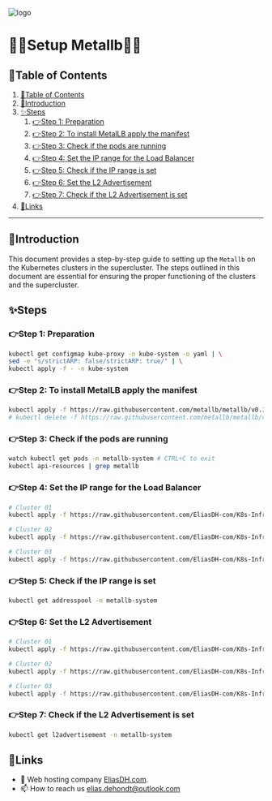 ![logo](https://eliasdh.com/assets/media/images/logo-github.png)
# 💙🤍Setup Metallb🤍💙

## 📘Table of Contents

1. [📘Table of Contents](#📘table-of-contents)
2. [🖖Introduction](#🖖introduction)
3. [✨Steps](#✨steps)
    1. [👉Step 1: Preparation](#👉step-1-preparation)
    2. [👉Step 2: To install MetalLB apply the manifest](#👉step-2-to-install-metallb-apply-the-manifest)
    3. [👉Step 3: Check if the pods are running](#👉step-3-check-if-the-pods-are-running)
    4. [👉Step 4: Set the IP range for the Load Balancer](#👉step-4-set-the-ip-range-for-the-load-balancer)
    5. [👉Step 5: Check if the IP range is set](#👉step-5-check-if-the-ip-range-is-set)
    6. [👉Step 6: Set the L2 Advertisement](#👉step-6-set-the-l2-advertisement)
    7. [👉Step 7: Check if the L2 Advertisement is set](#👉step-7-check-if-the-l2-advertisement-is-set)
4. [🔗Links](#🔗links)

---

## 🖖Introduction

This document provides a step-by-step guide to setting up the `Metallb` on the Kubernetes clusters in the supercluster. The steps outlined in this document are essential for ensuring the proper functioning of the clusters and the supercluster.

## ✨Steps

### 👉Step 1: Preparation

```bash
kubectl get configmap kube-proxy -n kube-system -o yaml | \
sed -e "s/strictARP: false/strictARP: true/" | \
kubectl apply -f - -n kube-system
```

### 👉Step 2: To install MetalLB apply the manifest

```bash
kubectl apply -f https://raw.githubusercontent.com/metallb/metallb/v0.14.8/config/manifests/metallb-native.yaml
# kubectl delete -f https://raw.githubusercontent.com/metallb/metallb/v0.14.8/config/manifests/metallb-native.yaml
```

### 👉Step 3: Check if the pods are running

```bash
watch kubectl get pods -n metallb-system # CTRL+C to exit
kubectl api-resources | grep metallb
```

### 👉Step 4: Set the IP range for the Load Balancer

```bash
# Cluster 01
kubectl apply -f https://raw.githubusercontent.com/EliasDH-com/K8s-Infrastructure/refs/heads/main/Supercluster/Cluster01/Metallb/IPAddressPool.yaml

# Cluster 02
kubectl apply -f https://raw.githubusercontent.com/EliasDH-com/K8s-Infrastructure/refs/heads/main/Supercluster/Cluster02/Metallb/IPAddressPool.yaml

# Cluster 03
kubectl apply -f https://raw.githubusercontent.com/EliasDH-com/K8s-Infrastructure/refs/heads/main/Supercluster/Cluster03/Metallb/IPAddressPool.yaml
```

### 👉Step 5: Check if the IP range is set

```bash
kubectl get addresspool -n metallb-system
```

### 👉Step 6: Set the L2 Advertisement

```bash
# Cluster 01
kubectl apply -f https://raw.githubusercontent.com/EliasDH-com/K8s-Infrastructure/refs/heads/main/Supercluster/Cluster01/Metallb/L2Advertisement.yaml

# Cluster 02
kubectl apply -f https://raw.githubusercontent.com/EliasDH-com/K8s-Infrastructure/refs/heads/main/Supercluster/Cluster02/Metallb/L2Advertisement.yaml

# Cluster 03
kubectl apply -f https://raw.githubusercontent.com/EliasDH-com/K8s-Infrastructure/refs/heads/main/Supercluster/Cluster03/Metallb/L2Advertisement.yaml
```

### 👉Step 7: Check if the L2 Advertisement is set

```bash
kubectl get l2advertisement -n metallb-system
```

## 🔗Links
- 👯 Web hosting company [EliasDH.com](https://eliasdh.com).
- 📫 How to reach us elias.dehondt@outlook.com